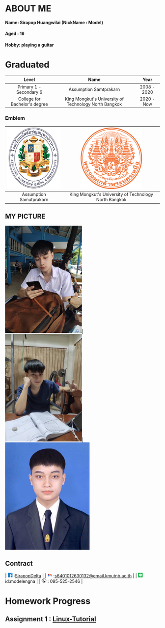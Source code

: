 # ABOUT ME
#### Name: Sirapop Huangwilai (NickName : Model)

#### Aged : 19

#### Hobby: playing a guitar 

# Graduated

| Level | Name | Year | 
| :----: | :----: | :----: | 
| Primary 1 - Secondary 6 | Assumption Samtprakarn | 2008 - 2020 | 
| College for Bachelor's degree | King Mongkut's University of Technology North Bangkok | 2020 - Now | 

### Emblem

| <img src="/photo/Me/Logo_ACSP.png" alt="Cute_boy" width="200" height="200"/> | <img src="/photo/Me/Seal_of_KMUTNB.svg.png" alt="Cute_boy" width="200" height="200"/> |
| :----: | :----: |
| Assumption Samutprakarn | King Mongkut's University of Technology North Bangkok  |

## MY PICTURE

<img src="89A5B02F-567A-47B1-BF45-5FD1DC1D20C3.jpeg" alt="Cute_boy" width="250" height="350"/>|<img src="/photo/Me/IMG_4362.JPG" alt="V_boy" width="250" height="350"/>|<img src="/photo/Me/IMG_4433.JPG" alt="kittyboy" width="275" height="350"/>

## Contract

| <img src="A117DF32-30E0-415A-84CF-3349E05971E1.png" alt="A117DF32-30E0-415A-84CF-3349E05971E1" width="15" height="15"/> :[SirapopDelta](https://web.facebook.com/profile.php?id=100017003479477) | 
| <img src="4704F764-39A7-46D6-A54A-572255CAF976.png" alt="4704F764-39A7-46D6-A54A-572255CAF976" width="15" height="15"/> :[s6401012630132@email.kmutnb.ac.th](mailto:s6401012630132@email.kmutnb.ac.th) |
| <img src="AFCC47CB-ECF9-4EB5-B102-F4ABBCA49017.png" alt="line" width="15" height="15"/> id:modelengna |
| <img src="F2C6F2CF-1D32-4B7C-8A96-694B54DA9E94.png" alt="Tel" width="15" height="15"/> : 095-525-2546 |

# Homework Progress

## Assignment 1 : [Linux-Tutorial](https://sirapopmodel.github.io/linux_tutorial.html)
